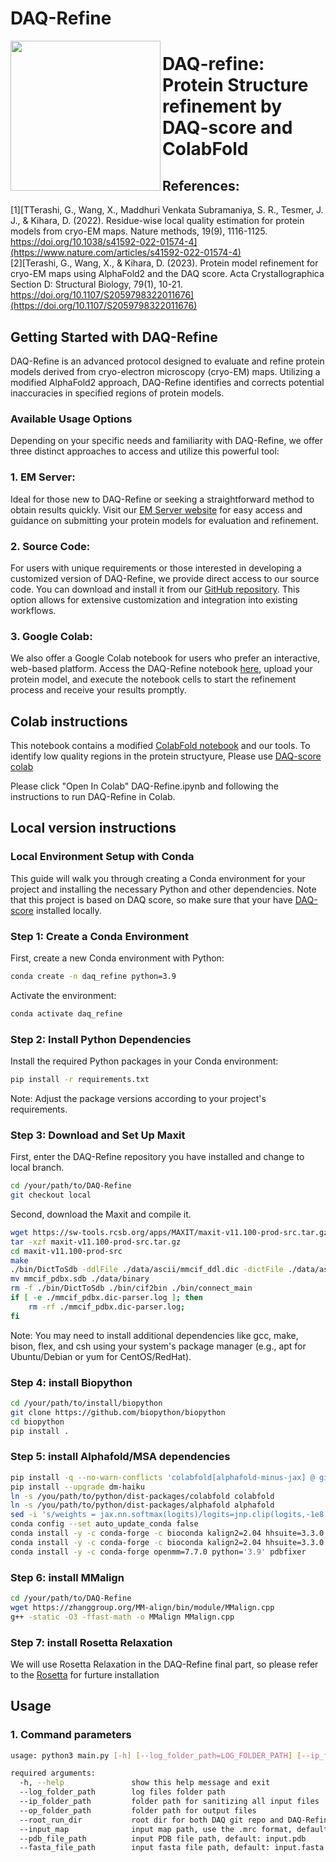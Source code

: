 # DAQ-Refine


<img src="https://user-images.githubusercontent.com/50850224/184964587-79a4e08d-4edd-4ef8-b69b-dfa8fe3b4804.png" align="left" style="height:240px">

# DAQ-refine: Protein Structure refinement by DAQ-score and ColabFold

## References:    
[1][TTerashi, G., Wang, X., Maddhuri Venkata Subramaniya, S. R., Tesmer, J. J., & Kihara, D. (2022). Residue-wise local quality estimation for protein models from cryo-EM maps. Nature methods, 19(9), 1116-1125. https://doi.org/10.1038/s41592-022-01574-4](https://www.nature.com/articles/s41592-022-01574-4)   
[2][Terashi, G., Wang, X., & Kihara, D. (2023). Protein model refinement for cryo-EM maps using AlphaFold2 and the DAQ score. Acta Crystallographica Section D: Structural Biology, 79(1), 10-21. https://doi.org/10.1107/S2059798322011676](https://doi.org/10.1107/S2059798322011676)

## Getting Started with DAQ-Refine

DAQ-Refine is an advanced protocol designed to evaluate and refine protein models derived from cryo-electron microscopy (cryo-EM) maps. Utilizing a modified AlphaFold2 approach, DAQ-Refine identifies and corrects potential inaccuracies in specified regions of protein models.

### Available Usage Options

Depending on your specific needs and familiarity with DAQ-Refine, we offer three distinct approaches to access and utilize this powerful tool:

### 1. **EM Server:**
Ideal for those new to DAQ-Refine or seeking a straightforward method to obtain results quickly. Visit our [EM Server website](https://em.kiharalab.org/algorithm/daq-refine) for easy access and guidance on submitting your protein models for evaluation and refinement.

### 2. **Source Code:**
For users with unique requirements or those interested in developing a customized version of DAQ-Refine, we provide direct access to our source code. You can download and install it from our [GitHub repository](https://github.com/kiharalab/DAQ-Refine/tree/local). This option allows for extensive customization and integration into existing workflows.

### 3. **Google Colab:**
We also offer a Google Colab notebook for users who prefer an interactive, web-based platform. Access the DAQ-Refine notebook [here](https://colab.research.google.com/github/kiharalab/DAQ-Refine/blob/main/DAQ_Refine.ipynb), upload your protein model, and execute the notebook cells to start the refinement process and receive your results promptly.


## Colab instructions
This notebook contains a modified [ColabFold notebook](https://colab.research.google.com/github/sokrypton/ColabFold/blob/main/AlphaFold2.ipynb) and our tools.
To identify low quality regions in the protein structyure,
Please use [DAQ-score colab](https://colab.research.google.com/drive/1Q-Dj42QjVO8TCOLXMQBJlvm1zInxPkOu?usp=sharing)

Please click "Open In Colab" DAQ-Refine.ipynb and following the instructions to run DAQ-Refine in Colab.

## Local version instructions

### Local Environment Setup with Conda

This guide will walk you through creating a Conda environment for your project and installing the necessary Python and other dependencies. Note that this project is based on DAQ score, so make sure that your have [DAQ-score](https://github.com/kiharalab/DAQ) installed locally.

### Step 1: Create a Conda Environment

First, create a new Conda environment with Python:

```bash
conda create -n daq_refine python=3.9
```

Activate the environment:
```bash
conda activate daq_refine
```

### Step 2: Install Python Dependencies
Install the required Python packages in your Conda environment:

```bash
pip install -r requirements.txt
```
Note: Adjust the package versions according to your project's requirements.

### Step 3: Download and Set Up Maxit
First, enter the DAQ-Refine repository you have installed and change to local branch.
```bash
cd /your/path/to/DAQ-Refine
git checkout local
```

Second, download the Maxit and compile it.
```bash
wget https://sw-tools.rcsb.org/apps/MAXIT/maxit-v11.100-prod-src.tar.gz
tar -xzf maxit-v11.100-prod-src.tar.gz
cd maxit-v11.100-prod-src
make
./bin/DictToSdb -ddlFile ./data/ascii/mmcif_ddl.dic -dictFile ./data/ascii/mmcif_pdbx.dic -dictSdbFile mmcif_pdbx.sdb
mv mmcif_pdbx.sdb ./data/binary
rm -f ./bin/DictToSdb ./bin/cif2bin ./bin/connect_main
if [ -e ./mmcif_pdbx.dic-parser.log ]; then
    rm -rf ./mmcif_pdbx.dic-parser.log;
fi

```
Note: You may need to install additional dependencies like gcc, make, bison, flex, and csh using your system's package manager (e.g., apt for Ubuntu/Debian or yum for CentOS/RedHat).

### Step 4: install Biopython
```bash
cd /your/path/to/install/biopython
git clone https://github.com/biopython/biopython
cd biopython
pip install .
```

### Step 5: install Alphafold/MSA dependencies
```bash
pip install -q --no-warn-conflicts 'colabfold[alphafold-minus-jax] @ git+https://github.com/kiharalab/ColabFold'
pip install --upgrade dm-haiku
ln -s /you/path/to/python/dist-packages/colabfold colabfold
ln -s /you/path/to/python/dist-packages/alphafold alphafold
sed -i 's/weights = jax.nn.softmax(logits)/logits=jnp.clip(logits,-1e8,1e8);weights=jax.nn.softmax(logits)/g' alphafold/model/modules.py
conda config --set auto_update_conda false
conda install -y -c conda-forge -c bioconda kalign2=2.04 hhsuite=3.3.0 openmm=7.7.0 python='3.9' pdbfixer
conda install -y -c conda-forge -c bioconda kalign2=2.04 hhsuite=3.3.0 python='3.9'
conda install -y -c conda-forge openmm=7.7.0 python='3.9' pdbfixer
```

### Step 6: install MMalign
```bash
cd /your/path/to/DAQ-Refine
wget https://zhanggroup.org/MM-align/bin/module/MMalign.cpp
g++ -static -O3 -ffast-math -o MMalign MMalign.cpp
```

### Step 7: install Rosetta Relaxation
We will use Rosetta Relaxation in the DAQ-Refine final part, so please refer to the [Rosetta](https://www.rosettacommons.org/software/license-and-download) for furture installation


## Usage
### 1. Command parameters
```bash
usage: python3 main.py [-h] [--log_folder_path=LOG_FOLDER_PATH] [--ip_folder_path=IP_FOLDER_PATH] [--op_folder_path=OP_FOLDER_PATH] [--root_run_dir=ROOT_RUN_DIR] [--resolution=RESOLUTION] [--job_id=JOB_ID] [--input_map=INPUT_MAP_PATH] [--pdb_file_path=PDB_FILE_PATH] [--pdb_name=PDB_NAME] [--fasta_file_path=FASTA_FILE_PATH] [--align_strategy=ALIGN_STRATEGY("Manual alignment" or "Smith Waterman")]

required arguments:
  -h, --help               show this help message and exit
  --log_folder_path        log files folder path
  --ip_folder_path         folder path for sanitizing all input files
  --op_folder_path         folder path for output files
  --root_run_dir           root dir for both DAQ git repo and DAQ-Refine git repo
  --input_map              input map path, use the .mrc format, default: input.mrc
  --pdb_file_path          input PDB file path, default: input.pdb
  --fasta_file_path        input fasta file path, default: input.fasta
```






